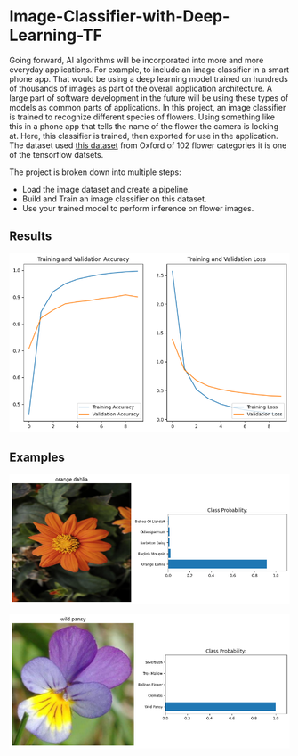 # Image-Classifier-with-Deep-Learning-TF
Going forward, AI algorithms will be incorporated into more and more everyday applications. For example, to include an image classifier in a smart phone app. That would be using a deep learning model trained on hundreds of thousands of images as part of the overall application architecture. A large part of software development in the future will be using these types of models as common parts of applications.  In this project, an image classifier is trained to recognize different species of flowers. Using something like this in a phone app that tells the name of the flower the camera is looking at. Here, this classifier is trained, then exported for use in the application. The dataset used [this dataset](http://www.robots.ox.ac.uk/~vgg/data/flowers/102/index.html) from Oxford of 102 flower categories it is one of the tensorflow datsets.


The project is broken down into multiple steps:

* Load the image dataset and create a pipeline.
* Build and Train an image classifier on this dataset.
* Use your trained model to perform inference on flower images.


## Results

![image](https://github.com/sondosaabed/Flowers-Image-Classifier-with-Deep-Learning-TF/blob/main/html_notebook/html_images/d98991ac5367dba20bcc727ab21deca05ee98237.png)

## Examples

![image](https://github.com/sondosaabed/Flowers-Image-Classifier-with-Deep-Learning-TF/blob/main/html_notebook/html_images/ebe7f56b0985e2750b2d0daf8ef36896fcb401e3.png)

![image](https://github.com/sondosaabed/Flowers-Image-Classifier-with-Deep-Learning-TF/blob/main/html_notebook/html_images/4e460d2aec08eda81723a56760a390717cb37bf2.png)